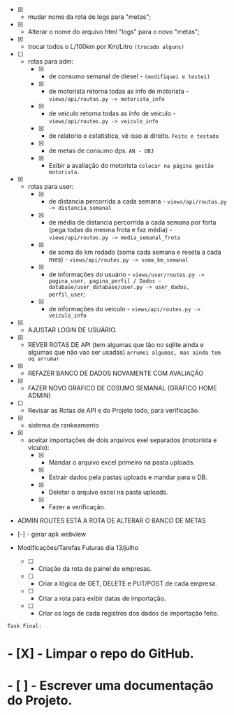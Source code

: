 
- [X] - mudar nome da rota de logs para "metas";
- [X] - Alterar o nome do arquivo html "logs" para o novo "metas";

- [X] - trocar todos o L/100km por Km/Litro `(trocado alguns)`

- [ ] - rotas para adm:
	* [x] - de consumo semanal de diesel - `(modifiquei e testei)`
	* [X] - de motorista retorna todas as info de motorista - `views/api/routas.py -> motorista_info`
	* [X] - de veiculo retorna todas as info de veiculo - `views/api/routes.py -> veiculo_info`
	* [X] - de relatorio e estatistica, vê isso ai direito. `Feito e testado`
	* [X] - de metas de consumo dps. `AN - OBJ`
	* [X] - Exibir a avaliação do motorista `colocar na página gestão motorista.`

- [X] - rotas para user:
	* [X] - de distancia percorrida a cada semana - `views/api/routas.py -> distancia_semanal`  
	* [X] - de média de distancia percorrida a cada semana por forta (pega todas da mesma frota e faz média) - `views/api/routes.py -> media_semanal_frota`
	* [X] - de soma de km rodado (soma cada semana e reseta a cada mes) - `views/api/routes.py -> soma_km_semanal`
	* [X] - de informações do usuário - `views/user/routes.py -> pagina_user, pagina_perfil / Dados - database/user_database/user.py -> user_dados, perfil_user`;
	* [X] - de informações do veículo - `views/api/routes.py -> veiculo_info`

- [X] - AJUSTAR LOGIN DE USUÁRIO.

- [X] - REVER ROTAS DE API (tem algumas que tão no sqlite ainda e algumas que não vao ser usadas) `arrumei algumas, mas ainda tem oq arrumar`
- [X] - REFAZER BANCO DE DADOS NOVAMENTE COM AVALIAÇÃO
- [X] - FAZER NOVO GRAFICO DE COSUMO SEMANAL (GRAFICO HOME ADMIN)
- [ ] - Revisar as Rotas de API e do Projeto todo, para verificação.

- [X] - sistema de rankeamento

- [X] - aceitar importações de dois arquivos exel separados (motorista e vículo):
	* [X] - Mandar o arquivo excel primeiro na pasta uploads.
	* [X] - Extrair dados pela pastas uploads e mandar para o DB.
	* [X] - Deletar o arquivo excel na pasta uploads.
	* [X] - Fazer a verificação.

- ADMIN ROUTES ESTÁ A ROTA DE ALTERAR O BANCO DE METAS

- [-] - gerar apk webview

- Modificações/Tarefas Futuras dia 13/julho
	* [ ] - Criação da rota de painel de empresas.
	* [ ] - Criar a lógica de GET, DELETE e PUT/POST de cada empresa.
	* [ ] - Criar a rota para exibir datas de importação.
	* [ ] - Criar os logs de cada registros dos dados de importação feito.

`Task Final:`
# - [X] - Limpar o repo do GitHub.
# - [ ] - Escrever uma documentação do Projeto.
